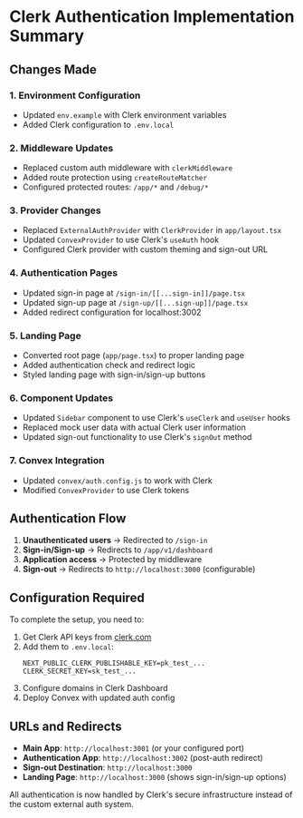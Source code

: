 # Clerk Authentication Implementation Summary

## Changes Made

### 1. Environment Configuration
- Updated `env.example` with Clerk environment variables
- Added Clerk configuration to `.env.local`

### 2. Middleware Updates
- Replaced custom auth middleware with `clerkMiddleware`
- Added route protection using `createRouteMatcher`
- Configured protected routes: `/app/*` and `/debug/*`

### 3. Provider Changes
- Replaced `ExternalAuthProvider` with `ClerkProvider` in `app/layout.tsx`
- Updated `ConvexProvider` to use Clerk's `useAuth` hook
- Configured Clerk provider with custom theming and sign-out URL

### 4. Authentication Pages
- Updated sign-in page at `/sign-in/[[...sign-in]]/page.tsx`
- Updated sign-up page at `/sign-up/[[...sign-up]]/page.tsx`
- Added redirect configuration for localhost:3002

### 5. Landing Page
- Converted root page (`app/page.tsx`) to proper landing page
- Added authentication check and redirect logic
- Styled landing page with sign-in/sign-up buttons

### 6. Component Updates
- Updated `Sidebar` component to use Clerk's `useClerk` and `useUser` hooks
- Replaced mock user data with actual Clerk user information
- Updated sign-out functionality to use Clerk's `signOut` method

### 7. Convex Integration
- Updated `convex/auth.config.js` to work with Clerk
- Modified `ConvexProvider` to use Clerk tokens

## Authentication Flow

1. **Unauthenticated users** → Redirected to `/sign-in`
2. **Sign-in/Sign-up** → Redirects to `/app/v1/dashboard` 
3. **Application access** → Protected by middleware
4. **Sign-out** → Redirects to `http://localhost:3000` (configurable)

## Configuration Required

To complete the setup, you need to:

1. Get Clerk API keys from [clerk.com](https://clerk.com)
2. Add them to `.env.local`:
   ```
   NEXT_PUBLIC_CLERK_PUBLISHABLE_KEY=pk_test_...
   CLERK_SECRET_KEY=sk_test_...
   ```
3. Configure domains in Clerk Dashboard
4. Deploy Convex with updated auth config

## URLs and Redirects

- **Main App**: `http://localhost:3001` (or your configured port)
- **Authentication App**: `http://localhost:3002` (post-auth redirect)
- **Sign-out Destination**: `http://localhost:3000`
- **Landing Page**: `http://localhost:3000` (shows sign-in/sign-up options)

All authentication is now handled by Clerk's secure infrastructure instead of the custom external auth system.
